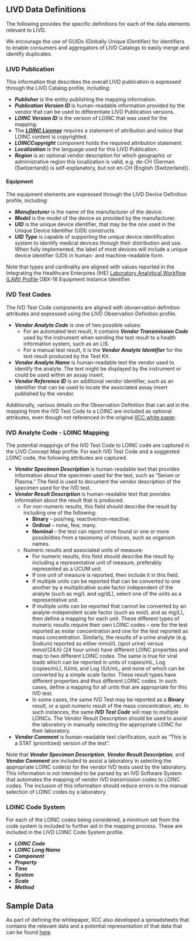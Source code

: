 ## LIVD Data Definitions
The following provides the specific definitions for each of the data elements relevant to LIVD.

We encourage the use of GUIDs (Globally Unique IDentifier) for identifiers to enable consumers and aggregators of LIVD Catalogs to easily merge and identify duplicates.
### LIVD Publication
This information that describes the overall LIVD publication is expressed through the LIVD Catalog profile, including:

* **_Publisher_** is the entity publishing the mapping information.
* **_Publication Version ID_** is human-readable information provided by the vendor that can be used to differentiate LIVD Publication versions.
* **_LOINC Version ID_** is the version of LOINC that was used for the mapping.
* The **_[LOINC License](https://loinc.org/license/)_** requires a statement of attribution and notice that LOINC content is copyrighted.
* **_LOINCCopyright_** component holds the required attribution statement.
* **_Localization_** is the language used for this LIVD Publication.
* **_Region_** is an optional vendor description for which geographic or administrative region this localization is valid, e.g.  de-CH (German (Switzerland)) is self-explanatory, but not en-CH (English (Switzerland)).

#### Equipment
The equipment elements are expressed through the LIVD Device Definition profile, including:

* **_Manufacturer_** is the name of the manufacturer of the device.
* **_Model_** is the model of the device as provided by the manufacturer.
* **_UID_** is the unique device identifier, that may be the one used in the Unique Device Identifier (UDI) constructs.
* **_UID Type_** is capable of supporting the unique device identification system to identify medical devices through their distribution and use. When fully implemented, the label of most devices will include a unique device identifier (UDI) in human- and machine-readable form.

Note that types and cardinality are aligned with values reported in the Integrating the Healthcare Enterpires (IHE) [Laboratory Analytical Workflow (LAW) Profile](https://www.ihe.net/resources/technical_frameworks/#PaLM) OBX-18 Equipment Instance Identifier.

### IVD Test Codes

The IVD Test Code components are aligned with obvservation definition attributes and expressed using the LIVD Observation Definition profile.

<ul>
     <li> <b><i>Vendor Analyte Code</i></b> is one of two possible values:
         <ul>
             <li> For an automated test result, it contains <b><i>Vendor Transmission Code</i></b> used by the instrument when sending the test result to a health information system, such as an LIS.</li>
             <li> For a manual test result, it is the <b><i>Vendor Analyte Identifier</i></b> for the test result produced by the Test Kit.</li>
         </ul>
     </li>
     <li> <b><i>Vendor Analyte Name</i></b> is human-readable text the vendor used to identify the analyte. The text might be displayed by the instrument or could be used within an assay insert.</li>
     <li> <b><i>Vendor Reference ID</i></b> is an additional vendor identifier, such as an identifier that can be used to locate the associated assay insert published by the vendor.</li>
</ul>

Additionally, various details on the Observation Definition that can aid in the mapping from the IVD Test Code to a LOINC are included as optional attributes, even though not referenced in the original [IICC white paper](http://ivdconnectivity.org/wp-content/uploads/delightful-downloads/2017/06/IICC_LIVD_Digital_Format_2017_06_01_R2.pdf).

### IVD Analyte Code - LOINC Mapping

The potential mappings of the IVD Test Code to LOINC code are captured in the LIVD Concept Map profile.  For each IVD Test Code and a suggested LOINC code, the following attributes are captured.

<ul>
     <li> <b><i>Vendor Specimen Description</i></b> is human-readable text that provides information about the specimen used for the test, such as “Serum or Plasma.” The field is used to document the vendor description of the specimen used for the IVD test.</li>
     <li> <b><i>Vendor Result Description</i></b> is human-readable text that provides information about the result that is produced.
         <ul>
             <li> For non-numeric results, this field should describe the result by including one of the following:
                 <ul>
                     <li> <b>Binary</b> – pos/neg, reactive/non-reactive.</li>
                     <li> <b>Ordinal</b> – none, few, many.</li>
                     <li> <b>Nominal</b> – the test can report none found or one or more possibilities from a taxonomy of choices, such as organism names.</li>
                 </ul>
             </li>
             <li> Numeric results and associated units of measure:
                 <ul>
                     <li> For numeric results, this field should describe the result by including a representative unit of measure, preferably represented as a UCUM unit.</li>
                     <li> If one unit of measure is reported, then include it in this field.</li>
                     <li> If multiple units can be reported that can be converted to one another by a multiplicative scale factor independent of the analyte (such as mg/L and ug/dL), select one of the units as a representative unit.</li>
                     <li> If multiple units can be reported that cannot be converted by an analyte-independent scale factor (such as mol/L and as mg/L), then define a mapping for each unit. These different types of numeric results require their own LOINC codes – one for the test reported as molar concentration and one for the test reported as mass concentration. Similarly, the results of a urine analyte (e.g. Sodium) reported as either mmol/L (spot urine) versus mmol/(24.h) (24 hour urine) have different LOINC properties and map to two different LOINC codes. The same is true for viral loads which can be reported in units of copies/mL, Log (copies/mL), IU/mL and Log (IU)/mL; and none of which can be converted by a simple scale factor. These result types have different properties and thus different LOINC codes. In such cases, define a mapping for all units that are appropriate for this IVD test.</li>
                      <li> In some cases, the same IVD Test may be reported as a <b>Binary</b> result, or a spot numeric result of the mass concentration, etc. In such instances, the same <b><i>IVD Test Code</i></b> will map to multiple LOINCs. The Vendor Result Description should be used to assist the laboratory in manually selecting the appropriate LOINC for their laboratory.</li>
                 </ul>
             </li>
         </ul>
     </li>
     <li> <b><i>Vendor Comment</i></b> is human-readable text clarification, such as “This is a STAT (prioritized) version of the test”. </li>
</ul>

Note that **_Vendor Specimen Description_**, **_Vendor Result Description_**, and **_Vendor Comment_** are included to assist a laboratory in selecting the appropriate LOINC code(s) for the vendor IVD tests used by the laboratory. This information is not intended to be parsed by an IVD Software System that automates the mapping of vendor IVD transmission codes to LOINC codes. The inclusion of this information should reduce errors in the manual selection of LOINC codes by a laboratory.

### LOINC Code System
For each of the LOINC codes being considered, a minimum set from the code system is included to further aid in the mapping process.  These are included in the LIVD LOINC Code System profile.

* **_LOINC Code_**
* **_LOINC Long Name_**
* **_Component_**
* **_Property_**
* **_Time_**
* **_System_**
* **_Scale_**
* **_Method_**

## Sample Data
As part of defining the whitepaper, IICC also developed a spreadsheets that contains the relevant data and a potential representation of that data that can be found [here](https://ivdconnectivity.org/livd/).
